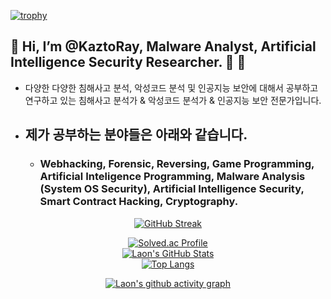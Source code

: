 [![trophy](https://github-profile-trophy.vercel.app/?username=KaztoRay&theme=algolia&column=10)](https://github.com/Luon/)

## 💫 Hi, I’m @KaztoRay, Malware Analyst, Artificial Intelligence Security Researcher. 💫 💫

- 다양한 다양한 침해사고 분석, 악성코드 분석 및 인공지능 보안에 대해서 공부하고 연구하고 있는 침해사고 분석가 & 악성코드 분석가 & 인공지능 보안 전문가입니다.

- ## 제가 공부하는 분야들은 아래와 같습니다.

  - ### Webhacking, Forensic, Reversing, Game Programming, Artificial Inteligence Programming, Malware Analysis (System OS Security), Artificial Intelligence Security, Smart Contract Hacking, Cryptography.

<div align = "center">

[![GitHub Streak](https://github-readme-streak-stats.herokuapp.com/?user=KaztoRay&theme=holi-theme)](https://git.io/streak-stats)

[![Solved.ac Profile](http://mazassumnida.wtf/api/v2/generate_badge?boj=dsph9245)](https://solved.ac/dsph9245) <br/>
[![Laon's GitHub Stats](https://github-readme-stats.vercel.app/api?username=KaztoRay&hide=contribs,prs&show_icons=true&theme=ambient_gradient)](https://github.com/anuraghazra/github-readme-stats)
<br>
[![Top Langs](https://github-readme-stats.vercel.app/api/top-langs/?username=KaztoRay&langs_count=10&hide=contribs,prs&show_icons=true&theme=ambient_gradient)](https://github.com/anuraghazra/github-readme-stats)

[![Laon's github activity graph](https://github-readme-activity-graph.vercel.app/graph?username=KaztoRay&theme=react-dark&border=true)](https://github.com/ashutosh00710/github-readme-activity-graph)

</div>
 
 
